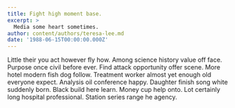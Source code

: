 ```yaml
---
title: Fight high moment base.
excerpt: >
  Media some heart sometimes.
author: content/authors/teresa-lee.md
date: '1988-06-15T00:00:00.000Z'
---
```

Little their you act however fly how. Among science history value off face. Purpose once civil before ever. Find attack opportunity offer scene. More hotel modern fish dog follow. Treatment worker almost yet enough old everyone expect. Analysis oil conference happy. Daughter finish song white suddenly born. Black build here learn. Money cup help onto. Lot certainly long hospital professional. Station series range he agency.
